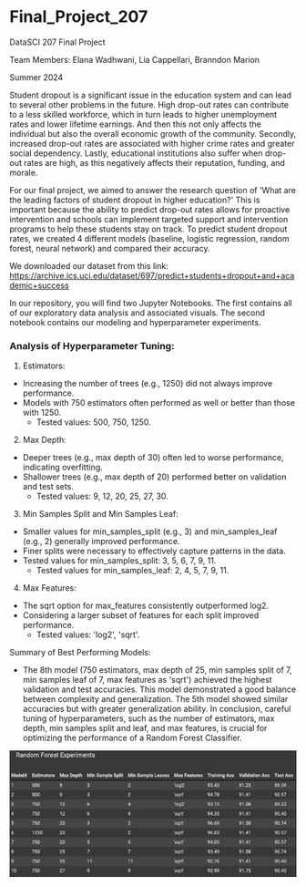 # Final_Project_207
DataSCI 207 Final Project

Team Members: Elana Wadhwani, Lia Cappellari, Branndon Marion

Summer 2024 

Student dropout is a significant issue in the education system and can lead to several other problems in the future. High drop-out rates can contribute to a less skilled workforce, which in turn leads to higher unemployment rates and lower lifetime earnings. And then this not only affects the individual but also the overall economic growth of the community.  Secondly, increased drop-out rates are associated with higher crime rates and greater social dependency. Lastly, educational institutions also suffer when drop-out rates are high, as this negatively affects their reputation, funding, and morale. 

For our final project, we aimed to answer the research question of 'What are the leading factors of student dropout in higher education?' This is important because the ability to predict drop-out rates allows for proactive intervention and schools can implement targeted support and intervention programs to help these students stay on track. To predict student dropout rates, we created 4 different models (baseline, logistic regression, random forest, neural network) and compared their accuracy. 

We downloaded our dataset from this link: https://archive.ics.uci.edu/dataset/697/predict+students+dropout+and+academic+success

In our repository, you will find two Jupyter Notebooks. The first contains all of our exploratory data analysis and associated visuals. The second notebook contains our modeling and hyperparameter experiments. 


### Analysis of Hyperparameter Tuning:

1. Estimators:
- Increasing the number of trees (e.g., 1250) did not always improve performance.
- Models with 750 estimators often performed as well or better than those with 1250.
  - Tested values: 500, 750, 1250.
2. Max Depth:
- Deeper trees (e.g., max depth of 30) often led to worse performance, indicating overfitting.
- Shallower trees (e.g., max depth of 20) performed better on validation and test sets.
  - Tested values: 9, 12, 20, 25, 27, 30.
3. Min Samples Split and Min Samples Leaf:
- Smaller values for min_samples_split (e.g., 3) and min_samples_leaf (e.g., 2) generally improved performance.
- Finer splits were necessary to effectively capture patterns in the data.
- Tested values for min_samples_split: 3, 5, 6, 7, 9, 11.
  - Tested values for min_samples_leaf: 2, 4, 5, 7, 9, 11.
4. Max Features:
- The sqrt option for max_features consistently outperformed log2.
- Considering a larger subset of features for each split improved performance.
  - Tested values: 'log2', 'sqrt'.

Summary of Best Performing Models:
- The 8th model (750 estimators, max depth of 25, min samples split of 7, min samples leaf of 7, max features as 'sqrt') achieved the highest validation and test accuracies.
This model demonstrated a good balance between complexity and generalization.
The 5th model showed similar accuracies but with greater generalization ability.
In conclusion, careful tuning of hyperparameters, such as the number of estimators, max depth, min samples split and leaf, and max features, is crucial for optimizing the performance of a Random Forest Classifier.

![My Image](https://github.com/ewadhwan/Final_Project_207/blob/main/RFC.experiments.png?raw=true)
